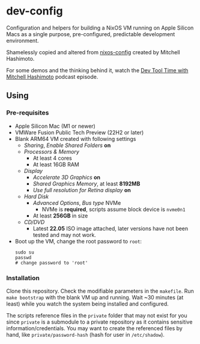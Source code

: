 # dev-config

Configuration and helpers for building a NixOS VM
running on Apple Silicon Macs as a single purpose,
pre-configured, predictable development environment.

Shamelessly copied and altered from 
[nixos-config](https://github.com/mitchellh/nixos-config)
created by Mitchell Hashimoto.

For some demos and the thinking behind it, watch the 
[Dev Tool Time with Mitchell Hashimoto](https://www.youtube.com/watch?v=LA8KF9Fs2sk)
podcast episode.

## Using

### Pre-requisites

- Apple Silicon Mac (M1 or newer)
- VMWare Fusion Public Tech Preview (22H2 or later)
- Blank ARM64 VM created with following settings
  - *Sharing*, *Enable Shared Folders* **on**
  - *Processors & Memory*
    - At least 4 cores
    - At least 16GB RAM
  - *Display*
    - *Accelerate 3D Graphics* **on**
    - *Shared Graphics Memory*, at least **8192MB**
    - *Use full resolution for Retina display* **on**
  - *Hard Disk*
    - *Advanced Options*, *Bus type* NVMe
      - NVMe is **required**, scripts assume block device is `nvme0n1`
    - At least **256GB** in size
  - *CD/DVD*
    - Latest **22.05** ISO image attached, later versions have 
      not been tested and may not work.
- Boot up the VM, change the root password to `root`:
  ```shell
  sudo su
  passwd
  # change password to 'root'
  ```

### Installation

Clone this repository. Check the modifiable parameters in the `makefile`. Run
`make bootstrap` with the blank VM up and running. Wait ~30 minutes (at least)
while you watch the system being installed and configured.

The scripts reference files in the `private` folder that may not exist for you
since `private` is a submodule to a private repository as it contains
sensitive information/credentials. You may want to create the referenced files
by hand, like `private/password-hash` (hash for user in `/etc/shadow`).
